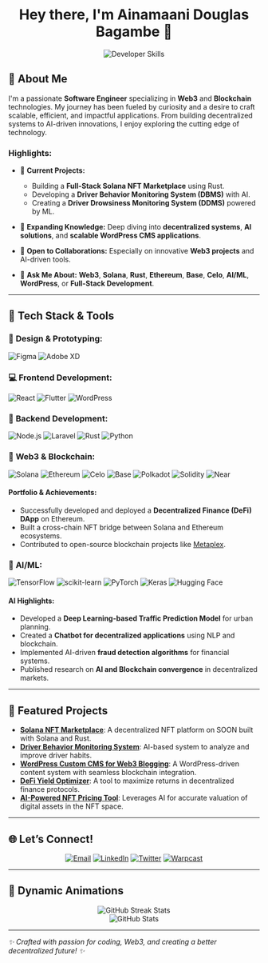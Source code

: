 <h1 align="center">Hey there, I'm Ainamaani Douglas Bagambe 👋</h1>

<p align="center">
  <img src="https://readme-typing-svg.demolab.com?font=Fira+Code&duration=25000&pause=1000&color=33A1FD&center=true&vCenter=true&width=1200&lines=Web3+%26+Blockchain+Developer+%7C%7C+Solana+%26+Rust+Enthusiast+%7C%7C+Full+Stack+Engineer+%7C%7C+AI%2FML+Innovator+%7C%7C+UI%2FUX+Designer" alt="Developer Skills" />
</p>




## 🚀 About Me
I'm a passionate **Software Engineer** specializing in **Web3** and **Blockchain** technologies. My journey has been fueled by curiosity and a desire to craft scalable, efficient, and impactful applications. From building decentralized systems to AI-driven innovations, I enjoy exploring the cutting edge of technology. 

### Highlights:
- 🔭 **Current Projects:**
  - Building a **Full-Stack Solana NFT Marketplace** using Rust.
  - Developing a **Driver Behavior Monitoring System (DBMS)** with AI.
  - Creating a **Driver Drowsiness Monitoring System (DDMS)** powered by ML.

- 🌱 **Expanding Knowledge:** Deep diving into **decentralized systems**, **AI solutions**, and **scalable WordPress CMS applications**.

- 👯 **Open to Collaborations:** Especially on innovative **Web3 projects** and AI-driven tools.

- 💬 **Ask Me About:** **Web3**, **Solana**, **Rust**, **Ethereum**, **Base**, **Celo**, **AI/ML**, **WordPress**, or **Full-Stack Development**.

---

## 🌟 Tech Stack & Tools
### 🎨 **Design & Prototyping:**
![Figma](https://img.shields.io/badge/Figma-F24E1E?style=for-the-badge&logo=figma&logoColor=white)
![Adobe XD](https://img.shields.io/badge/Adobe%20XD-FF61F6?style=for-the-badge&logo=adobe%20xd&logoColor=white)

### 💻 **Frontend Development:**
![React](https://img.shields.io/badge/React-20232A?style=for-the-badge&logo=react&logoColor=61DAFB)
![Flutter](https://img.shields.io/badge/Flutter-02569B?style=for-the-badge&logo=flutter&logoColor=white)
![WordPress](https://img.shields.io/badge/WordPress-21759B?style=for-the-badge&logo=wordpress&logoColor=white)

### 🔗 **Backend Development:**
![Node.js](https://img.shields.io/badge/Node.js-339933?style=for-the-badge&logo=nodedotjs&logoColor=white)
![Laravel](https://img.shields.io/badge/Laravel-FF2D20?style=for-the-badge&logo=laravel&logoColor=white)
![Rust](https://img.shields.io/badge/Rust-000000?style=for-the-badge&logo=rust&logoColor=white)
![Python](https://img.shields.io/badge/Python-3776AB?style=for-the-badge&logo=python&logoColor=white)

### 📡 **Web3 & Blockchain:**
![Solana](https://img.shields.io/badge/Solana-9932CC?style=for-the-badge&logo=solana&logoColor=white)
![Ethereum](https://img.shields.io/badge/Ethereum-3C3C3D?style=for-the-badge&logo=ethereum&logoColor=white)
![Celo](https://img.shields.io/badge/Celo-35D07F?style=for-the-badge&logo=celo&logoColor=white)
![Base](https://img.shields.io/badge/Base-0052FF?style=for-the-badge&logo=coinbase&logoColor=white)
![Polkadot](https://img.shields.io/badge/Polkadot-E6007A?style=for-the-badge&logo=polkadot&logoColor=white)
![Solidity](https://img.shields.io/badge/Solidity-363636?style=for-the-badge&logo=solidity&logoColor=white)
![Near](https://img.shields.io/badge/Near-000000?style=for-the-badge&logo=near&logoColor=white)

#### **Portfolio & Achievements:**
- Successfully developed and deployed a **Decentralized Finance (DeFi) DApp** on Ethereum.
- Built a cross-chain NFT bridge between Solana and Ethereum ecosystems.
- Contributed to open-source blockchain projects like [Metaplex](https://github.com/metaplex-foundation).

### 🤖 **AI/ML:**
![TensorFlow](https://img.shields.io/badge/TensorFlow-FF6F00?style=for-the-badge&logo=tensorflow&logoColor=white)
![scikit-learn](https://img.shields.io/badge/scikit--learn-F7931E?style=for-the-badge&logo=scikit-learn&logoColor=white)
![PyTorch](https://img.shields.io/badge/PyTorch-EE4C2C?style=for-the-badge&logo=pytorch&logoColor=white)
![Keras](https://img.shields.io/badge/Keras-D00000?style=for-the-badge&logo=keras&logoColor=white)
![Hugging Face](https://img.shields.io/badge/Hugging%20Face-FEAA02?style=for-the-badge&logo=huggingface&logoColor=white)

#### **AI Highlights:**
- Developed a **Deep Learning-based Traffic Prediction Model** for urban planning.
- Created a **Chatbot for decentralized applications** using NLP and blockchain.
- Implemented AI-driven **fraud detection algorithms** for financial systems.
- Published research on **AI and Blockchain convergence** in decentralized markets.

---

## 🎯 Featured Projects
- [**Solana NFT Marketplace**](https://github.com/DouglasBagambe/SOONNFTMarketplace): A decentralized NFT platform on SOON built with Solana and Rust.
- [**Driver Behavior Monitoring System**](https://github.com/DouglasBagambe/DBMS): AI-based system to analyze and improve driver habits.
- [**WordPress Custom CMS for Web3 Blogging**](https://github.com/DouglasBagambe/wordpress-web3-cms): A WordPress-driven content system with seamless blockchain integration.
- [**DeFi Yield Optimizer**](https://github.com/DouglasBagambe/defi-yield-optimizer): A tool to maximize returns in decentralized finance protocols.
- [**AI-Powered NFT Pricing Tool**](https://github.com/DouglasBagambe/ai-nft-pricing): Leverages AI for accurate valuation of digital assets in the NFT space.

---

## 🌐 Let’s Connect!
<p align="center">
  <a href="mailto:douglasbagambe4@gmail.com"><img src="https://img.shields.io/badge/Email-D14836?style=for-the-badge&logo=gmail&logoColor=white" alt="Email"></a>
  <a href="https://www.linkedin.com/in/douglasbagambe/"><img src="https://img.shields.io/badge/LinkedIn-0A66C2?style=for-the-badge&logo=linkedin&logoColor=white" alt="LinkedIn"></a>
  <a href="https://twitter.com/realdyson_"><img src="https://img.shields.io/badge/Twitter-1DA1F2?style=for-the-badge&logo=twitter&logoColor=white" alt="Twitter"></a>
  <a href="https://warpcast.com/realdyson"><img src="https://img.shields.io/badge/Warpcast-9932CC?style=for-the-badge&logo=warp&logoColor=white" alt="Warpcast"></a>
</p>

---

## 🎨 Dynamic Animations
<p align="center">
  <img src="https://github-readme-streak-stats.herokuapp.com/?user=DouglasBagambe&theme=radical" alt="GitHub Streak Stats">
  <br/>
  <img src="https://github-readme-stats.vercel.app/api?username=DouglasBagambe&show_icons=true&theme=radical" alt="GitHub Stats">
</p>

---

*✨ Crafted with passion for coding, Web3, and creating a better decentralized future! ✨*
